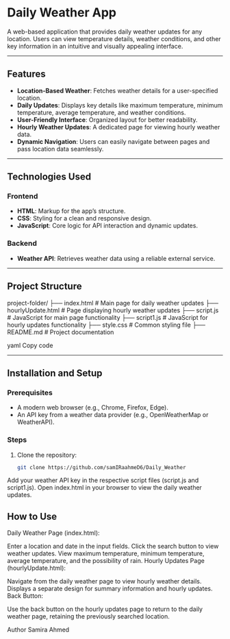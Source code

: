 # Daily Weather App

A web-based application that provides daily weather updates for any location. Users can view temperature details, weather conditions, and other key information in an intuitive and visually appealing interface.

---

## Features

- **Location-Based Weather**: Fetches weather details for a user-specified location.
- **Daily Updates**: Displays key details like maximum temperature, minimum temperature, average temperature, and weather conditions.
- **User-Friendly Interface**: Organized layout for better readability.
- **Hourly Weather Updates**: A dedicated page for viewing hourly weather data.
- **Dynamic Navigation**: Users can easily navigate between pages and pass location data seamlessly.

---

## Technologies Used

### Frontend
- **HTML**: Markup for the app’s structure.
- **CSS**: Styling for a clean and responsive design.
- **JavaScript**: Core logic for API interaction and dynamic updates.

### Backend
- **Weather API**: Retrieves weather data using a reliable external service.

---

## Project Structure

project-folder/ ├── index.html # Main page for daily weather updates ├── hourlyUpdate.html # Page displaying hourly weather updates ├── script.js # JavaScript for main page functionality ├── script1.js # JavaScript for hourly updates functionality ├── style.css # Common styling file ├── README.md # Project documentation

yaml
Copy code

---

## Installation and Setup

### Prerequisites
- A modern web browser (e.g., Chrome, Firefox, Edge).
- An API key from a weather data provider (e.g., OpenWeatherMap or WeatherAPI).

### Steps
1. Clone the repository:
   ```bash
   git clone https://github.com/samIRaahmeD6/Daily_Weather

Add your weather API key in the respective script files (script.js and script1.js).
Open index.html in your browser to view the daily weather updates.

## How to Use
Daily Weather Page (index.html):

Enter a location and date in the input fields.
Click the search button to view weather updates.
View maximum temperature, minimum temperature, average temperature, and the possibility of rain.
Hourly Updates Page (hourlyUpdate.html):

Navigate from the daily weather page to view hourly weather details.
Displays a separate design for summary information and hourly updates.
Back Button:

Use the back button on the hourly updates page to return to the daily weather page, retaining the previously searched location.

Author
Samira Ahmed
